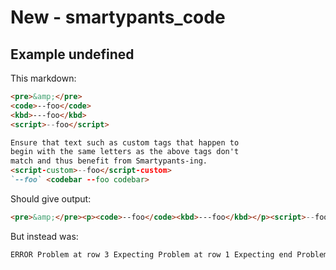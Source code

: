 # New - smartypants_code

## Example undefined

This markdown:

```markdown
<pre>&amp;</pre>
<code>--foo</code>
<kbd>---foo</kbd>
<script>--foo</script>

Ensure that text such as custom tags that happen to
begin with the same letters as the above tags don't
match and thus benefit from Smartypants-ing.
<script-custom>--foo</script-custom>
`--foo` <codebar --foo codebar>

```

Should give output:

```html
<pre>&amp;</pre><p><code>--foo</code><kbd>---foo</kbd></p><script>--foo</script><p>Ensure that text such as custom tags that happen to begin with the same letters as the above tags don’t match and thus benefit from Smartypants-ing.</p><p><script-custom>–foo</script-custom><code>--foo</code>&lt;codebar –foo codebar&gt;</p>
```

But instead was:

```html
ERROR Problem at row 3 Expecting Problem at row 1 Expecting end Problem at row 1 Expecting newline
```
